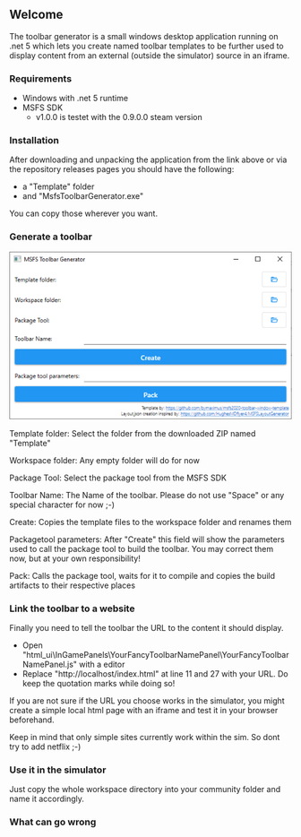 ## Welcome

The toolbar generator is a small windows desktop application running on .net 5 which lets you create named toolbar templates to be further used to display content from an external (outside the simulator) source in an iframe.

### Requirements

- Windows with .net 5 runtime
- MSFS SDK
  - v1.0.0 is testet with the 0.9.0.0 steam version

### Installation
After downloading and unpacking the application from the link above or via the repository releases pages you should have the following:

- a "Template" folder
- and "MsfsToolbarGenerator.exe"

You can copy those wherever you want.

### Generate a toolbar

![Image of the Generator](toolbar-generator-main.png)

Template folder: Select the folder from the downloaded ZIP named "Template"

Workspace folder: Any empty folder will do for now

Package Tool: Select the package tool from the MSFS SDK

Toolbar Name: The Name of the toolbar. Please do not use "Space" or any special character for now ;-)

Create: Copies the template files to the workspace folder and renames them

Packagetool parameters: After "Create" this field will show the parameters used to call the package tool to build the toolbar. You may correct them now, but at your own responsibility!

Pack: Calls the package tool, waits for it to compile and copies the build artifacts to their respective places

### Link the toolbar to a website

Finally you need to tell the toolbar the URL to the content it should display.

- Open "html_ui\InGamePanels\YourFancyToolbarNamePanel\YourFancyToolbarNamePanel.js" with a editor
- Replace "http://localhost/index.html" at line 11 and 27 with your URL. Do keep the quotation marks while doing so!

If you are not sure if the URL you choose works in the simulator, you might create a simple local html page with an iframe and test it in your browser beforehand.

Keep in mind that only simple sites currently work within the sim. So dont try to add netflix ;-)

### Use it in the simulator

Just copy the whole workspace directory into your community folder and name it accordingly.

### What can go wrong

